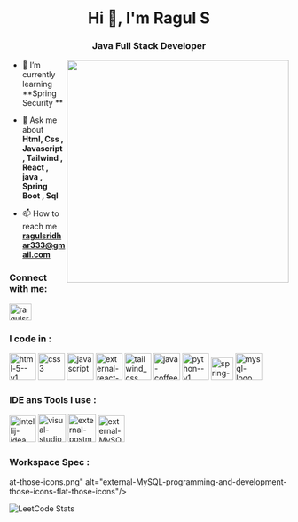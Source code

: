 <h1 align="center">Hi 👋, I'm Ragul S</h1>
<h3 align="center">Java Full Stack Developer</h3>
<img align="right" width="400" src="https://cdn.dribbble.com/users/5690231/screenshots/16191500/media/4fbd0ec22f13a3521bb37cc5fe8b1cb3.gif">

- 🌱 I’m currently learning **Spring Security **

- 💬 Ask me about **Html, Css , Javascript , Tailwind , React , java , Spring Boot , Sql**

- 📫 How to reach me **ragulsridhar333@gmail.com**

<h3 align="left">Connect with me:</h3>
<p align="left">
<a href="https://www.leetcode.com/ragulsridhar333" target="blank"><img align="center" src="https://raw.githubusercontent.com/rahuldkjain/github-profile-readme-generator/master/src/images/icons/Social/leet-code.svg" alt="ragulsridhar333" height="30" width="40" /></a>
</p>

<h3 align="left">I code in :</h3>
<p align="left"> 
<img width="48" height="48" src="https://img.icons8.com/color/48/html-5--v1.png" alt="html-5--v1"/>
  <img width="48" height="48" src="https://img.icons8.com/color/48/css3.png" alt="css3"/>
  <img width="48" height="48" src="https://img.icons8.com/fluency/48/javascript.png" alt="javascript"/>
  <img width="48" height="48" src="https://img.icons8.com/external-tal-revivo-color-tal-revivo/48/external-react-a-javascript-library-for-building-user-interfaces-logo-color-tal-revivo.png" alt="external-react-a-javascript-library-for-building-user-interfaces-logo-color-tal-revivo"/>
  <img width="48" height="48" src="https://img.icons8.com/color/48/tailwind_css.png" alt="tailwind_css"/>
  <img width="48" height="48" src="https://img.icons8.com/color/48/java-coffee-cup-logo.png" alt="java-coffee-cup-logo"/>
  <img width="48" height="48" src="https://img.icons8.com/color/48/python--v1.png" alt="python--v1"/>
  <img width="40" height="40" src="https://img.icons8.com/office/40/spring-logo.png" alt="spring-logo"/>
 <img width="48" height="48" src="https://img.icons8.com/color/48/mysql-logo.png" alt="mysql-logo"/>
</p>

<h3 align="left">IDE ans Tools I use :</h3>
<p align="left"> 
<img width="48" height="48" src="https://img.icons8.com/color/48/intellij-idea.png" alt="intellij-idea"/>
<img width="50" height="50" src="https://img.icons8.com/fluency/50/visual-studio-code-2019.png" alt="visual-studio-code-2019"/>
<img width="50" height="50" src="https://img.icons8.com/external-tal-revivo-color-tal-revivo/50/external-postman-is-the-only-complete-api-development-environment-logo-color-tal-revivo.png" alt="external-postman-is-the-only-complete-api-development-environment-logo-color-tal-revivo"/>
  <img width="48" height="48" src="https://img.icons8.com/external-those-icons-flat-those-icons/48/external-MySQL-programming-and-development-those-icons-flat-those-icons.png" alt="external-MySQL-programming-and-development-those-icons-flat-those-icons"/>
 </p>

 <h3 align="left">Workspace Spec :</h3>
 <p align="left"> 
at-those-icons.png" alt="external-MySQL-programming-and-development-those-icons-flat-those-icons"/>
 </p>

![LeetCode Stats](https://leetcard.jacoblin.cool/ragulsridhar333?theme=dark&font=Hahmlet)
